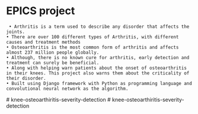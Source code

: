# EPICS project
     • Arthritis is a term used to describe any disorder that affects the joints.
    • There are over 100 different types of Arthritis, with different causes and treatment methods
    • Osteoarthritis is the most common form of arthritis and affects almost 237 million people globally.
    • Although, there is no known cure for arthritis, early detection and treatment can surely be beneficial.
    • Along with helping warn patients about the onset of osteoarthritis in their knees. This project also warns them about the criticality of their disorder.
    • Built using Django framework with Python as programming language and convolutional neural network as the algorithm.
#   k n e e - o s t e o a r t h i r i t i s - s e v e r i t y - d e t e c t i o n  
 #   k n e e - o s t e o a r t h i r i t i s - s e v e r i t y - d e t e c t i o n  
 